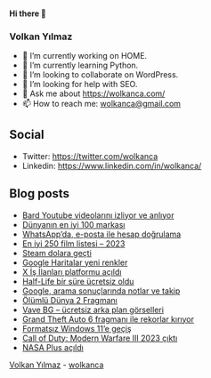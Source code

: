 #### Hi there 👋

### Volkan Yılmaz

- 🔭 I’m currently working on HOME.
- 🌱 I’m currently learning Python.
- 👯 I’m looking to collaborate on WordPress.
- 🤔 I’m looking for help with SEO.
- 💬 Ask me about https://wolkanca.com/
- 📫 How to reach me: wolkanca@gmail.com

## Social
- Twitter: https://twitter.com/wolkanca
- Linkedin: https://www.linkedin.com/in/wolkanca/



## Blog posts
<!-- BLOG-POST-LIST:START -->
- [Bard Youtube videolarını izliyor ve anlıyor](https://wolkanca.com/bard-youtube-videolarini-izliyor-ve-anliyor/)
- [Dünyanın en iyi 100 markası](https://wolkanca.com/dunyanin-en-iyi-100-markasi/)
- [WhatsApp’da, e-posta ile hesap doğrulama](https://wolkanca.com/whatsappda-e-posta-ile-hesap-dogrulama/)
- [En iyi 250 film listesi – 2023](https://wolkanca.com/en-iyi-250-film-listesi-2023/)
- [Steam dolara geçti](https://wolkanca.com/steam-dolara-gecti/)
- [Google Haritalar yeni renkler](https://wolkanca.com/google-haritalar-yeni-renkler/)
- [X İş İlanları platformu açıldı](https://wolkanca.com/x-is-ilanlari-platformu-acildi/)
- [Half-Life bir süre ücretsiz oldu](https://wolkanca.com/half-life-bir-sure-ucretsiz-oldu/)
- [Google, arama sonuçlarında notlar ve takip](https://wolkanca.com/google-arama-sonuclarinda-notlar-ve-takip/)
- [Ölümlü Dünya 2 Fragmanı](https://wolkanca.com/olumlu-dunya-2-fragmani/)
- [Vave BG – ücretsiz arka plan görselleri](https://wolkanca.com/vave-bg-ucretsiz-arka-plan-gorselleri/)
- [Grand Theft Auto 6 fragmanı ile rekorlar kırıyor](https://wolkanca.com/grand-theft-auto-6-fragmani-ile-rekorlar-kiriyor/)
- [Formatsız Windows 11’e geçiş](https://wolkanca.com/formatsiz-windows-11e-gecis/)
- [Call of Duty: Modern Warfare III 2023 çıktı](https://wolkanca.com/call-of-duty-modern-warfare-iii-2023-cikti/)
- [NASA Plus açıldı](https://wolkanca.com/nasa-plus-acildi/)
<!-- BLOG-POST-LIST:END -->


[Volkan Yılmaz](https://volkanyilmaz.com.tr/) - [wolkanca](https://wolkanca.com/)
